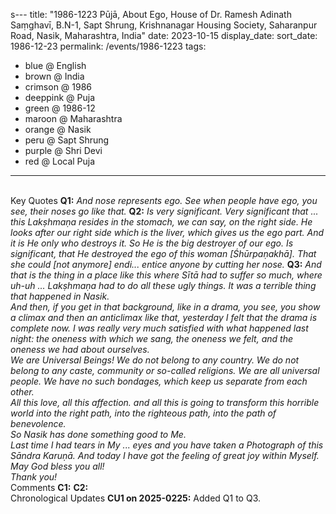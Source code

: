 s---
title: "1986-1223 Pūjā, About Ego, House of Dr. Ramesh Adinath Saṃghavī, B.N-1, Sapt Shrung, Krishnanagar Housing Society, Saharanpur Road, Nasik, Maharashtra, India"
date: 2023-10-15
display_date: 
sort_date: 1986-12-23
permalink: /events/1986-1223
tags:
  - blue @ English
  - brown @ India
  - crimson @ 1986
  - deeppink @ Puja
  - green @ 1986-12
  - maroon @ Maharashtra
  - orange @ Nasik
  - peru @ Sapt Shrung
  - purple @ Shri Devi
  - red @ Local Puja
---

<br>

<wave-list>
  <list-title color="DarkSeaGreen" width="55">Key Quotes</list-title>
  <list-item color="BlanchedAlmond" width="280"><b>Q1:</b> <i>And nose represents ego. See when people have ego, you see, their noses go like that.</i></list-item>
  <list-item color="Lavender" width="280"><b>Q2:</b> <i>Is very significant. Very significant that ... this Lakṣhmaṇa resides in the stomach, we can say, on the right side. He looks after our right side which is the liver, which gives us the ego part. And it is He only who destroys it. So He is the big destroyer of our ego. Is significant, that He destroyed the ego of this woman [Śhūrpaṇakhā]. That she could [not anymore] endi... entice anyone by cutting her nose.</i></list-item>
  <list-item color="BlanchedAlmond" width="280"><b>Q3:</b> <i>And that is the thing in a place like this where Sītā had to suffer so much, where uh-uh ... Lakṣhmaṇa had to do all these ugly things. It was a terrible thing that happened in Nasik.<br>
And then, if you get in that background, like in a drama, you see, you show a climax and then an anticlimax like that, yesterday I felt that the drama is complete now. I was really very much satisfied with what happened last night: the oneness with which we sang, the oneness we felt, and the oneness we had about ourselves.<br>
We are Universal Beings! We do not belong to any country. We do not belong to any caste, community or so-called religions. We are all universal people. We have no such bondages, which keep us separate from each other.<br>
All this love, all this affection. and all this is going to transform this horrible world into the right path, into the righteous path, into the path of benevolence.<br>
So Nasik has done something good to Me.<br>
Last time I had tears in My ... eyes and you have taken a Photograph of this Sāndra Karuṇā. And today I have got the feeling of great joy within Myself.<br>
May God bless you all!<br>
Thank you!</i></list-item> 
</wave-list>

<br>

<wave-list>
  <list-title color="DarkSeaGreen" width="55">Comments</list-title>
  <list-item color="BlanchedAlmond" width="280"><b>C1:</b> <i></i></list-item>
  <list-item color="Lavender" width="280"><b>C2:</b> <i></i></list-item>
</wave-list>

<br>

<wave-list>
  <list-title color="DarkSeaGreen" width="110">Chronological Updates</list-title>
  <list-item color="BlanchedAlmond"  width="280"><b>CU1 on 2025-0225:</b> Added Q1 to Q3.</list-item>
</wave-list>